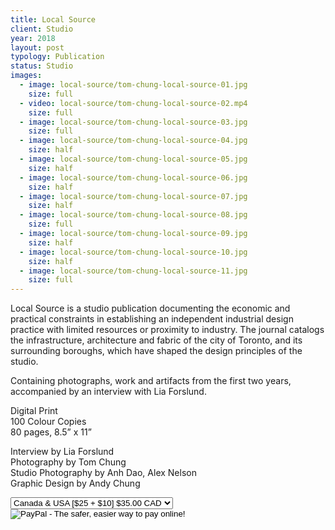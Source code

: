 ```yaml
---
title: Local Source
client: Studio
year: 2018
layout: post
typology: Publication
status: Studio
images:
  - image: local-source/tom-chung-local-source-01.jpg
    size: full
  - video: local-source/tom-chung-local-source-02.mp4
    size: full
  - image: local-source/tom-chung-local-source-03.jpg
    size: full
  - image: local-source/tom-chung-local-source-04.jpg
    size: half
  - image: local-source/tom-chung-local-source-05.jpg
    size: half
  - image: local-source/tom-chung-local-source-06.jpg
    size: half
  - image: local-source/tom-chung-local-source-07.jpg
    size: half
  - image: local-source/tom-chung-local-source-08.jpg
    size: full
  - image: local-source/tom-chung-local-source-09.jpg
    size: half
  - image: local-source/tom-chung-local-source-10.jpg
    size: half
  - image: local-source/tom-chung-local-source-11.jpg
    size: full
---
```


Local Source is a studio publication documenting the economic and practical constraints in establishing an independent industrial design practice with limited resources or proximity to industry. The journal catalogs the infrastructure, architecture and fabric of the city of Toronto, and its surrounding boroughs, which have shaped the design principles of the studio.

Containing photographs, work and artifacts from the first two years, accompanied by an interview with Lia Forslund.

Digital Print<br>
100 Colour Copies<br>
80 pages, 8.5” x 11”<br>

Interview by Lia Forslund<br>
Photography by Tom Chung<br>
Studio Photography by Anh Dao, Alex Nelson<br>
Graphic Design by Andy Chung

<form action="https://www.paypal.com/cgi-bin/webscr" method="post" target="_blank">
  <input type="hidden" name="cmd" value="_s-xclick">
  <input type="hidden" name="hosted_button_id" value="K3APAF4Y9JHCL">
  <select name="os0" style="outline:none;">
    <option value="Canada & USA [$25 + $10]">Canada & USA [$25 + $10] $35.00 CAD</option>
    <option value="International [$25 + $20]">International [$25 + $20] $45.00 CAD</option>
  </select>
  <br>
  <input type="hidden" name="currency_code" value="CAD">
  <input
    type="image"
    src="/public/images/local-source/buy.svg"
    border="0"
    name="submit"
    style="outline:none;"
    alt="PayPal - The safer, easier way to pay online!">
</form>



